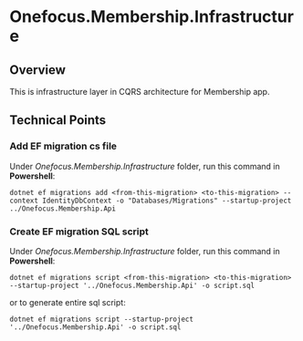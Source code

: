 # Onefocus.Membership.Infrastructure
## Overview
This is infrastructure layer in CQRS architecture for Membership app. 

## Technical Points
### Add EF migration cs file
Under *Onefocus.Membership.Infrastructure* folder, run this command in **Powershell**:

`dotnet ef migrations add <from-this-migration> <to-this-migration> --context IdentityDbContext -o "Databases/Migrations" --startup-project ../Onefocus.Membership.Api`

### Create EF migration SQL script
Under *Onefocus.Membership.Infrastructure* folder, run this command in **Powershell**:

`dotnet ef migrations script <from-this-migration> <to-this-migration> --startup-project '../Onefocus.Membership.Api' -o script.sql`

or to generate entire sql script:

`dotnet ef migrations script --startup-project '../Onefocus.Membership.Api' -o script.sql`